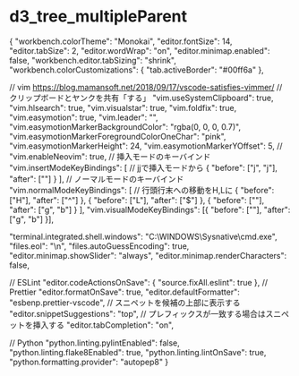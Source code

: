 # d3_tree_multipleParent

{
  "workbench.colorTheme": "Monokai",
  "editor.fontSize": 14,
  "editor.tabSize": 2,
  "editor.wordWrap": "on",
  "editor.minimap.enabled": false,
  "workbench.editor.tabSizing": "shrink",
  "workbench.colorCustomizations": {
    "tab.activeBorder": "#00ff6a"
  },

  // vim https://blog.mamansoft.net/2018/09/17/vscode-satisfies-vimmer/
  // クリップボードとヤンクを共有「する」
  "vim.useSystemClipboard": true,
  "vim.hlsearch": true,
  "vim.visualstar": true,
  "vim.foldfix": true,
  "vim.easymotion": true,
  "vim.leader": "<space>",
  "vim.easymotionMarkerBackgroundColor": "rgba(0, 0, 0, 0.7)",
  "vim.easymotionMarkerForegroundColorOneChar": "pink",
  "vim.easymotionMarkerHeight": 24,
  "vim.easymotionMarkerYOffset": 5,
  // "vim.enableNeovim": true,
  // 挿入モードのキーバインド
  "vim.insertModeKeyBindings": [
    // jjで挿入モードから<Esc>
    { "before": ["j", "j"], "after": ["<Esc>"] }
  ],
  // ノーマルモードのキーバインド
  "vim.normalModeKeyBindings": [
    // 行頭行末への移動をH,Lに
    { "before": ["H"], "after": ["^"] },
    { "before": ["L"], "after": ["$"] },
    { "before": ["<C-k>"], "after": ["g", "b"] }
  ],
  "vim.visualModeKeyBindings": [{ "before": ["<C-k>"], "after": ["g", "b"] }],

  "terminal.integrated.shell.windows": "C:\\WINDOWS\\Sysnative\\cmd.exe",
  "files.eol": "\n",
  "files.autoGuessEncoding": true,
  "editor.minimap.showSlider": "always",
  "editor.minimap.renderCharacters": false,

  // ESLint
  "editor.codeActionsOnSave": {
    "source.fixAll.eslint": true
  },
  // Prettier
  "editor.formatOnSave": true,
  "editor.defaultFormatter": "esbenp.prettier-vscode",
  // スニペットを候補の上部に表示する
  "editor.snippetSuggestions": "top",
  // プレフィックスが一致する場合はスニペットを挿入する
  "editor.tabCompletion": "on",

  // Python
  "python.linting.pylintEnabled": false,
  "python.linting.flake8Enabled": true,
  "python.linting.lintOnSave": true,
  "python.formatting.provider": "autopep8"
}
